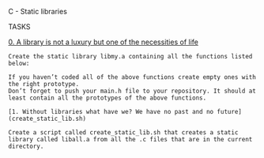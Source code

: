 C - Static libraries

TASKS


[0. A library is not a luxury but one of the necessities of life](libmy.a)

	Create the static library libmy.a containing all the functions listed below:

	If you haven’t coded all of the above functions create empty ones with the right prototype.
	Don’t forget to push your main.h file to your repository. It should at least contain all the prototypes of the above functions.

	[1. Without libraries what have we? We have no past and no future](create_static_lib.sh)

	Create a script called create_static_lib.sh that creates a static library called liball.a from all the .c files that are in the current directory.

